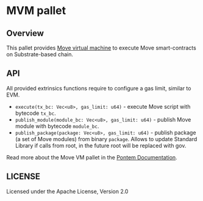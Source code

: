 # MVM pallet

## Overview

This pallet provides [Move virtual machine](https://github.com/pontem-network/sp-move-mv) to execute Move smart-contracts on
Substrate-based chain.

## API

All provided extrinsics functions require to configure a gas limit, similar to EVM.

 - `execute(tx_bc: Vec<u8>, gas_limit: u64)` - execute Move script with bytecode `tx_bc`.
 - `publish_module(module_bc: Vec<u8>, gas_limit: u64)` - publish Move module with bytecode `module_bc`.
 - `publish_package(package: Vec<u8>, gas_limit: u64)` - publish package (a set of Move modules) from binary `package`. Allows to update Standard Library if calls from root, in the future root will be replaced with gov.

Read more about the Move VM pallet in the [Pontem Documentation](https://docs.pontem.network/03.-move-vm/move_vm).

## LICENSE

Licensed under the Apache License, Version 2.0
